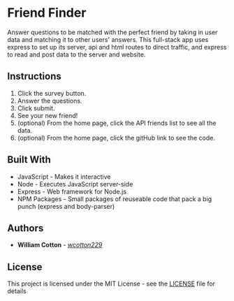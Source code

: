 # Friend Finder
Answer questions to be matched with the perfect friend by taking in user data and matching it to other users' answers. This full-stack app uses express to set up its server, api and html routes to direct traffic, and express to read and post data to the server and website.

## Instructions
1. Click the survey button.
2. Answer the questions.
3. Click submit.
4. See your new friend!
5. (optional) From the home page, click the API friends list to see all the data.
6. (optional) From the home page, click the gitHub link to see the code.

## Built With
* JavaScript - Makes it interactive
* Node - Executes JavaScript server-side
* Express - Web framework for Node.js
* NPM Packages - Small packages of reuseable code that pack a big punch (express and body-parser)

## Authors

* **William Cotton** - *[wcotton229](https://github.com/wcotton229)*

## License

This project is licensed under the MIT License - see the [LICENSE](https://opensource.org/osd) file for details
